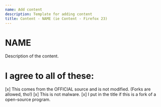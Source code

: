 ```yaml
---
name: Add content
description: Template for adding content
title: Content - NAME (ie Content - Firefox 23)
---
```

# NAME
Description of the content.

# I agree to all of these:
[x] This comes from the OFFICIAL source and is not modified. (Forks are allowed, tho!)
[x] This is not malware.
[x] I put in the title if this is a fork of a open-source program.
